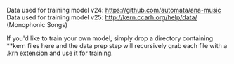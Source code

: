 Data used for training model v24: https://github.com/automata/ana-music
Data used for training model v25: http://kern.ccarh.org/help/data/ (Monophonic Songs)

If you'd like to train your own model, simply drop a directory containing **kern files here and the data prep step will recursively grab each file with a .krn extension and use it for training. 